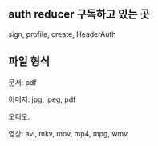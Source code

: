 ## auth reducer 구독하고 있는 곳

sign, profile, create, HeaderAuth

## 파일 형식

문서: pdf

이미지: jpg, jpeg, pdf

오디오:

영상: avi, mkv, mov, mp4, mpg, wmv
